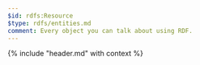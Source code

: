 ```yaml
---
$id: rdfs:Resource
$type: rdfs/entities.md
comment: Every object you can talk about using RDF.
---
```


{% include "header.md" with context %}
